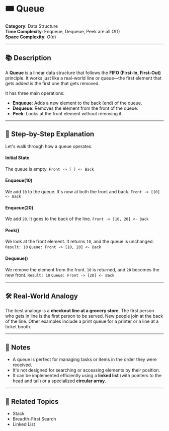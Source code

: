 ﻿# 🎟️ Queue

**Category**: Data Structure  
**Time Complexity**: Enqueue, Dequeue, Peek are all $O(1)$  
**Space Complexity**: $O(n)$  

---

## 📚 Description

A **Queue** is a linear data structure that follows the **FIFO (First-In, First-Out)** principle. It works just like a real-world line or queue—the first element that gets added is the first one that gets removed.

It has three main operations:
-   **Enqueue**: Adds a new element to the back (end) of the queue.
-   **Dequeue**: Removes the element from the front of the queue.
-   **Peek**: Looks at the front element without removing it.

---

## 🔁 Step-by-Step Explanation

Let's walk through how a queue operates.

#### Initial State
The queue is empty.
`Front -> [ ] <- Back`

#### Enqueue(10)
We add `10` to the queue. It's now at both the front and back.
`Front -> [10] <- Back`

#### Enqueue(20)
We add `20`. It goes to the back of the line.
`Front -> [10, 20] <- Back`

#### Peek()
We look at the front element. It returns `10`, and the queue is unchanged.
`Result: 10`
`Queue: Front -> [10, 20] <- Back`

#### Dequeue()
We remove the element from the front. `10` is returned, and `20` becomes the new front.
`Result: 10`
`Queue: Front -> [20] <- Back`

---

## 🛠 Real-World Analogy

The best analogy is a **checkout line at a grocery store**. The first person who gets in line is the first person to be served. New people join at the back of the line. Other examples include a print queue for a printer or a line at a ticket booth.

---

## 📌 Notes

-   A queue is perfect for managing tasks or items in the order they were received.
-   It's not designed for searching or accessing elements by their position.
-   It can be implemented efficiently using a **linked list** (with pointers to the head and tail) or a specialized **circular array**.

---

## 🔗 Related Topics

-   Stack
-   Breadth-First Search
-   Linked List